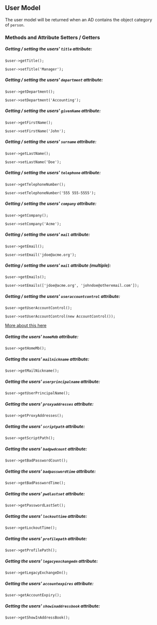 ## User Model

The user model will be returned when an AD contains the object category of `person`.

### Methods and Attribute Setters / Getters

##### Getting / setting the users' `title` attribute:

    $user->getTitle();
    
    $user->setTitle('Manager');

##### Getting / setting the users' `department` attribute:

    $user->getDepartment();
    
    $user->setDepartment('Accounting');

##### Getting / setting the users' `givenName` attribute:

    $user->getFirstName();
    
    $user->setFirstName('John');

##### Getting / setting the users' `surname` attribute:

    $user->getLastName();
    
    $user->setLastName('Doe');

##### Getting / setting the users' `telephone` attribute:

    $user->getTelephoneNumber();
    
    $user->setTelephoneNumber('555 555-5555');

##### Getting / setting the users' `company` attribute:

    $user->getCompany();
    
    $user->setCompany('Acme');

##### Getting / setting the users' `mail` attribute:

    $user->getEmail();
    
    $user->setEmail('jdoe@acme.org');

##### Getting / setting the users' `mail` attribute (multiple):

    $user->getEmails();
    
    $user->setEmails(['jdoe@acme.org', 'johndoe@otheremail.com']);
    
##### Getting / setting the users' `useraccountcontrol` attribute:

    $user->getUserAccountControl();
    
    $user->setUserAccountControl(new AccountControl());
        
[More about this here](https://github.com/Adldap2/Adldap2/blob/master/docs/models/user/ACCOUNT-CONTROL.md)

##### Getting the users' `homeMdb` attribute:

    $user->getHomeMb();
    
##### Getting the users' `mailnickname` attribute:

    $user->getMailNickname();
    
##### Getting the users' `userprincipalname` attribute:

    $user->getUserPrincipalName();
    
##### Getting the users' `proxyaddresses` attribute:

    $user->getProxyAddresses();
    
##### Getting the users' `scriptpath` attribute:

    $user->getScriptPath();
    
##### Getting the users' `badpwdcount` attribute:

    $user->getBadPasswordCount();
    
##### Getting the users' `badpasswordtime` attribute:

    $user->getBadPasswordTime();
    
##### Getting the users' `pwdlastset` attribute:

    $user->getPasswordLastSet();
    
##### Getting the users' `lockouttime` attribute:

    $user->getLockoutTime();
    
##### Getting the users' `profilepath` attribute:

    $user->getProfilePath();
    
##### Getting the users' `legacyexchangedn` attribute:

    $user->getLegacyExchangeDn();

##### Getting the users' `accountexpires` attribute:

    $user->getAccountExpiry();
    
##### Getting the users' `showinaddressbook` attribute:

    $user->getShowInAddressBook();

